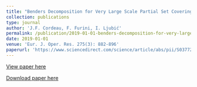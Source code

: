 ```yaml
---
title: "Benders Decomposition for Very Large Scale Partial Set Covering and Maximal Covering Problems"
collection: publications
type: journal
author: 'J.F. Cordeau, F. Furini, I. Ljubić'
permalink: /publication/2019-01-01-benders-decomposition-for-very-large-scale-partial-set-covering-and-maximal-covering-problems
date: 2019-01-01
venue: 'Eur. J. Oper. Res. 275(3): 882-896'
paperurl: 'https://www.sciencedirect.com/science/article/abs/pii/S0377221718310737'
---
```

[View paper here](https://www.sciencedirect.com/science/article/abs/pii/S0377221718310737)

[Download paper here](http://www.optimization-online.org/DB_HTML/2018/06/6665.html)
